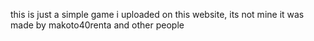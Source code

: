 this is just a simple game i uploaded on this website, its not mine it was made by makoto40renta and other people
